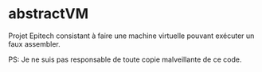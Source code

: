 # abstractVM

Projet Epitech consistant à faire une machine virtuelle pouvant exécuter un faux assembler.

PS: Je ne suis pas responsable de toute copie malveillante de ce code.
